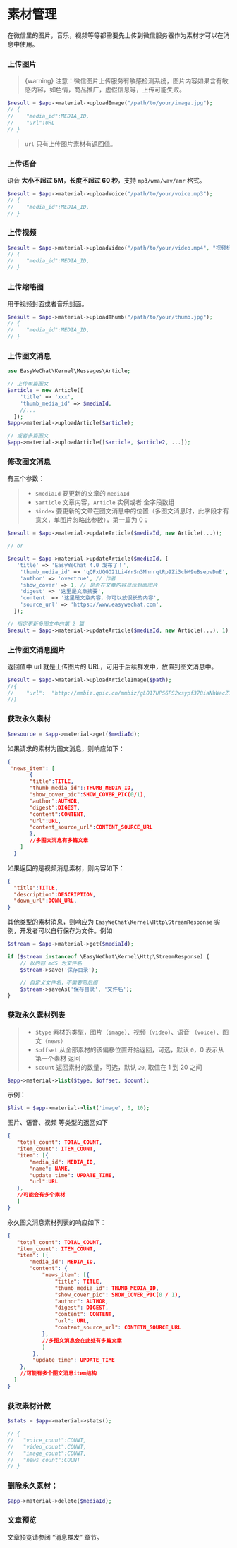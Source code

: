 # 素材管理


在微信里的图片，音乐，视频等等都需要先上传到微信服务器作为素材才可以在消息中使用。

### 上传图片

> {warning} 注意：微信图片上传服务有敏感检测系统，图片内容如果含有敏感内容，如色情，商品推广，虚假信息等，上传可能失败。

```php
$result = $app->material->uploadImage("/path/to/your/image.jpg");
// {
//    "media_id":MEDIA_ID,
//    "url":URL
// }
```

> `url` 只有上传图片素材有返回值。

### 上传语音

语音 **大小不超过 5M**，**长度不超过 60 秒**，支持 `mp3/wma/wav/amr` 格式。

```php
$result = $app->material->uploadVoice("/path/to/your/voice.mp3");
// {
//    "media_id":MEDIA_ID,
// }
```

### 上传视频

```php
$result = $app->material->uploadVideo("/path/to/your/video.mp4", "视频标题", "视频描述");
// {
//    "media_id":MEDIA_ID,
// }
```

### 上传缩略图

用于视频封面或者音乐封面。

```php
$result = $app->material->uploadThumb("/path/to/your/thumb.jpg");
// {
//    "media_id":MEDIA_ID,
// }
```

### 上传图文消息

```php
use EasyWeChat\Kernel\Messages\Article;

// 上传单篇图文
$article = new Article([
    'title' => 'xxx',
    'thumb_media_id' => $mediaId,
    //...
  ]);
$app->material->uploadArticle($article);

// 或者多篇图文
$app->material->uploadArticle([$article, $article2, ...]);
```

### 修改图文消息

有三个参数：

>  - `$mediaId` 要更新的文章的 `mediaId`
>  - `$article` 文章内容，`Article` 实例或者 全字段数组
>  - `$index` 要更新的文章在图文消息中的位置（多图文消息时，此字段才有意义，单图片忽略此参数），第一篇为 0；

```php
$result = $app->material->updateArticle($mediaId, new Article(...));

// or

$result = $app->material->updateArticle($mediaId, [
   'title' => 'EasyWeChat 4.0 发布了！',
    'thumb_media_id' => 'qQFxUQGO21Li4YrSn3MhnrqtRp9Zi3cbM9uBsepvDmE', // 封面图片 mediaId
    'author' => 'overtrue', // 作者
    'show_cover' => 1, // 是否在文章内容显示封面图片
    'digest' => '这里是文章摘要',
    'content' => '这里是文章内容，你可以放很长的内容',
    'source_url' => 'https://www.easywechat.com',
  ]);

// 指定更新多图文中的第 2 篇
$result = $app->material->updateArticle($mediaId, new Article(...), 1); // 第 2 篇
```


### 上传图文消息图片

返回值中 url 就是上传图片的 URL，可用于后续群发中，放置到图文消息中。

```php
$result = $app->material->uploadArticleImage($path);
//{
//    "url":  "http://mmbiz.qpic.cn/mmbiz/gLO17UPS6FS2xsypf378iaNhWacZ1G1UplZYWEYfwvuU6Ont96b1roYsCNFwaRrSaKTPCUdBK9DgEHicsKwWCBRQ/0"
//}
```

### 获取永久素材

```php
$resource = $app->material->get($mediaId);
```

如果请求的素材为图文消息，则响应如下：

```json
{
 "news_item": [
       {
       "title":TITLE,
       "thumb_media_id"::THUMB_MEDIA_ID,
       "show_cover_pic":SHOW_COVER_PIC(0/1),
       "author":AUTHOR,
       "digest":DIGEST,
       "content":CONTENT,
       "url":URL,
       "content_source_url":CONTENT_SOURCE_URL
       },
       //多图文消息有多篇文章
    ]
  }
```

如果返回的是视频消息素材，则内容如下：

```json
{
  "title":TITLE,
  "description":DESCRIPTION,
  "down_url":DOWN_URL,
}
```

其他类型的素材消息，则响应为 `EasyWeChat\Kernel\Http\StreamResponse` 实例，开发者可以自行保存为文件。例如

```php
$stream = $app->material->get($mediaId);

if ($stream instanceof \EasyWeChat\Kernel\Http\StreamResponse) {
    // 以内容 md5 为文件名
    $stream->save('保存目录');

    // 自定义文件名，不需要带后缀
    $stream->saveAs('保存目录', '文件名');
}
```

### 获取永久素材列表

>  - `$type`   素材的类型，图片（`image`）、视频（`video`）、语音 （`voice`）、图文（`news`）
>  - `$offset` 从全部素材的该偏移位置开始返回，可选，默认 `0`，0 表示从第一个素材 返回
>  - `$count`  返回素材的数量，可选，默认 `20`, 取值在 1 到 20 之间

```php
$app->material->list($type, $offset, $count);
```

示例：

```php
$list = $app->material->list('image', 0, 10);
```

图片、语音、视频 等类型的返回如下

```json
{
   "total_count": TOTAL_COUNT,
   "item_count": ITEM_COUNT,
   "item": [{
       "media_id": MEDIA_ID,
       "name": NAME,
       "update_time": UPDATE_TIME,
       "url":URL
   },
   //可能会有多个素材
   ]
}
```

永久图文消息素材列表的响应如下：

```json
{
   "total_count": TOTAL_COUNT,
   "item_count": ITEM_COUNT,
   "item": [{
       "media_id": MEDIA_ID,
       "content": {
           "news_item": [{
               "title": TITLE,
               "thumb_media_id": THUMB_MEDIA_ID,
               "show_cover_pic": SHOW_COVER_PIC(0 / 1),
               "author": AUTHOR,
               "digest": DIGEST,
               "content": CONTENT,
               "url": URL,
               "content_source_url": CONTETN_SOURCE_URL
           },
           //多图文消息会在此处有多篇文章
           ]
        },
        "update_time": UPDATE_TIME
    },
    //可能有多个图文消息item结构
  ]
}
```


### 获取素材计数

```php
$stats = $app->material->stats();

// {
//   "voice_count":COUNT,
//   "video_count":COUNT,
//   "image_count":COUNT,
//   "news_count":COUNT
// }
```

### 删除永久素材；

```php
$app->material->delete($mediaId);
```

### 文章预览

文章预览请参阅 “消息群发” 章节。
